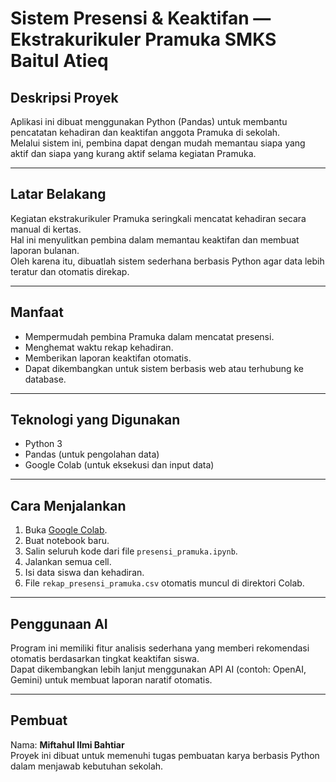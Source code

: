 # Sistem Presensi & Keaktifan — Ekstrakurikuler Pramuka SMKS Baitul Atieq

## Deskripsi Proyek
Aplikasi ini dibuat menggunakan Python (Pandas) untuk membantu pencatatan kehadiran dan keaktifan anggota Pramuka di sekolah.  
Melalui sistem ini, pembina dapat dengan mudah memantau siapa yang aktif dan siapa yang kurang aktif selama kegiatan Pramuka.

---

## Latar Belakang
Kegiatan ekstrakurikuler Pramuka seringkali mencatat kehadiran secara manual di kertas.  
Hal ini menyulitkan pembina dalam memantau keaktifan dan membuat laporan bulanan.  
Oleh karena itu, dibuatlah sistem sederhana berbasis Python agar data lebih teratur dan otomatis direkap.

---

## Manfaat
- Mempermudah pembina Pramuka dalam mencatat presensi.
- Menghemat waktu rekap kehadiran.
- Memberikan laporan keaktifan otomatis.
- Dapat dikembangkan untuk sistem berbasis web atau terhubung ke database.

---

## Teknologi yang Digunakan
- Python 3
- Pandas (untuk pengolahan data)
- Google Colab (untuk eksekusi dan input data)

---

## Cara Menjalankan
1. Buka [Google Colab](https://colab.research.google.com/).
2. Buat notebook baru.
3. Salin seluruh kode dari file `presensi_pramuka.ipynb`.
4. Jalankan semua cell.
5. Isi data siswa dan kehadiran.
6. File `rekap_presensi_pramuka.csv` otomatis muncul di direktori Colab.

---

## Penggunaan AI
Program ini memiliki fitur analisis sederhana yang memberi rekomendasi otomatis berdasarkan tingkat keaktifan siswa.  
Dapat dikembangkan lebih lanjut menggunakan API AI (contoh: OpenAI, Gemini) untuk membuat laporan naratif otomatis.

---

## Pembuat
Nama: **Miftahul Ilmi Bahtiar**  
Proyek ini dibuat untuk memenuhi tugas pembuatan karya berbasis Python dalam menjawab kebutuhan sekolah.
